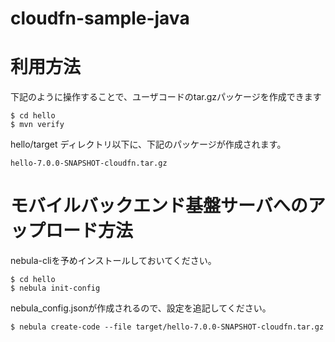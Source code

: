 cloudfn-sample-java
===================

# 利用方法

下記のように操作することで、ユーザコードのtar.gzパッケージを作成できます

    $ cd hello
    $ mvn verify

hello/target ディレクトリ以下に、下記のパッケージが作成されます。

    hello-7.0.0-SNAPSHOT-cloudfn.tar.gz

# モバイルバックエンド基盤サーバへのアップロード方法

nebula-cliを予めインストールしておいてください。

    $ cd hello
    $ nebula init-config

nebula_config.jsonが作成されるので、設定を追記してください。

    $ nebula create-code --file target/hello-7.0.0-SNAPSHOT-cloudfn.tar.gz
